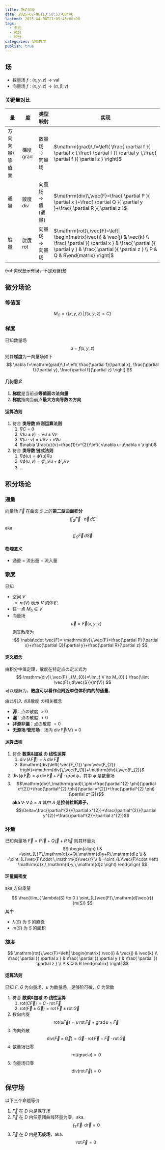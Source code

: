 ```yaml
---
title: 场论初步
date: 2025-02-08T13:58:53+08:00
lastmod: 2025-04-08T21:05:43+08:00
tags:
  - 多元
  - 微分
  - 积分
categories: 高等数学
publish: true
---
```


## 场

- 数量场 $f:(x,y,z)\to \mathrm{val}$
- 向量场 $f:(x,y,z)\to(\alpha,\beta,\gamma)$

### 关键量对比

| 量        | 度                  | 类型映射             | 实现                                                                                                                                                                                                                 |
| -------- | ------------------ | ---------------- | ------------------------------------------------------------------------------------------------------------------------------------------------------------------------------------------------------------------ |
| 方向向量/等值面 | 梯度 $\mathrm{grad}$ | 数量场 $\to$ 向量场    | $\mathrm{grad}\,f=\left( \frac{ \partial f }{ \partial x },\frac{ \partial f }{ \partial y },\frac{ \partial f }{ \partial z } \right)$                                                                            |
| 通量       | 散度 $\mathrm{div}$  | 向量场 $\to$ 值 (通量) | $\mathrm{div}\,\vec{F}=\frac{ \partial P }{ \partial x }+\frac{ \partial Q }{ \partial y }+\frac{ \partial R }{ \partial z }$                                                                                      |
| 旋量       | 旋度 $\mathrm{rot}$  | 向量场 $\to$ 向量场    | $\mathrm{rot}\,\vec{F}=\left\| \begin{matrix}\vec{i} & \vec{j} & \vec{k} \\ \frac{ \partial }{ \partial x } & \frac{ \partial }{ \partial y } & \frac{ \partial }{ \partial z } \\ P & Q & R\end{matrix} \right\|$ |

~~($\mathrm{rot}$ 实现显示有误，不是双竖线)~~

## 微分场论

### 等值面

$$
M_{C} = \left\{ (x,y,z)\,|\,f(x,y,z)=C \right\} 
$$

### 梯度

已知数量场 $$u=f(x,y,z)$$
则其**梯度**为一向量场如下
$$
\nabla f=\mathrm{grad}\,f=\left( \frac{\partial f}{\partial x}, \frac{\partial f}{\partial y}, \frac{\partial f}{\partial z} \right) 
$$
#### 几何意义

1. **梯度**是当前点**等值面の法向量**
2. **梯度**指向当前点**最大方向导数の方向**

#### 运算法则

1. 符合 **类导数 四则运算法则**
	1. $\nabla C=0$
	2. $\nabla(u\pm v)=\nabla u\pm \nabla v$
	3. $\nabla(u\cdot v)=u\nabla v+v\nabla u$
	4. $\nabla \frac{u}{v}=\frac{1}{v^{2}}\left( v\nabla u-u\nabla v \right)$
2. 符合 **类导数 链式法则**
	1. $\nabla\phi(u)=\phi'(u)\nabla u$
	2. $\nabla \phi(u,v)=\phi'_{u}\nabla u+\phi'_{v}\nabla v$
	3. $\dots$

## 积分场论

### 通量

向量场 $\vec{F}$ 在曲面 $S$ 上的**第二型曲面积分**
$$
\iint_{S} \vec{F}\cdot \vec{n}\,dS
$$
aka
$$
\iint_{S}\vec{F}\,d\vec{S}
$$
#### 物理意义

- 通量 $=$ 流出量 $-$ 流入量
### 散度

已知
- 空间 $V$
	- $m(V)$ 表示 $V$ 的体积
- 任一点 $M_{0} \in V$
- 向量场 $$\vec{u}=\vec{F}(x,y,z)$$
则其散度为
$$
\nabla\cdot \vec{F}= \mathrm{div}\,\vec{F}=\frac{\partial P}{\partial x}+\frac{\partial Q}{\partial y}+\frac{\partial R}{\partial z}
$$

#### 定义概念

由积分中值定理，散度在特定点の定义式为
$$
\mathrm{div}\,\vec{F}|_{M_{0}}=\lim_{ V \to M_{0} } \frac{\iiint \vec{F}\,d\vec{S}}{m(V)}
$$
可以理解为，**散度可以看作点附近单位体积内的的通量**。

由此引入 点&散度 の相关概念

- **源**：点の散度 $>0$
- **漏**：点の散度 $<0$
- **非源非漏**：点の散度 $=0$
- **无源场**/**管形场**：场内 $\mathrm{div}\,\vec{F}(M)\equiv 0$

#### 运算法则

1. 符合 **数乘&加减 の 线性运算**
	1. $\mathrm{div}\,(\lambda\vec{F})=\lambda\,\mathrm{div}\,\vec{F}$
	2. $\mathrm{div}\left( \vec{F_{1}} \pm \vec{F_{2}} \right)=\mathrm{div}\,\vec{F_{1}}+\mathrm{div}\,\vec{F_{2}}$
2. $\mathrm{div}\left( \phi\,\vec{F} \right)=\phi \,\mathrm{div}\, \vec{F}+\vec{F}\cdot \mathrm{grad}\,\phi$，其中 $\phi$ 是数量场
3. $$\mathrm{div}\,\mathrm{grad}\,\phi=\frac{\partial^{2} \phi}{\partial x^{2}}+\frac{\partial^{2} \phi}{\partial y^{2}}+\frac{\partial^{2} \phi}{\partial z^{2}}$$
	**aka** $\nabla\cdot\,\nabla\, \phi=\Delta$
	其中 $\Delta$ 是**拉普拉斯算子**，$$\Delta=\frac{\partial^{2}}{\partial x^{2}}+\frac{\partial^{2}}{\partial y^{2}}+\frac{\partial^{2}}{\partial z^{2}}$$

### 环量

已知向量场 $\vec{F}=P\,\vec{i}+Q\,\vec{j}+R\,\vec{k}$
则其环量为
$$
\begin{align}
I & =\oint_{L}P\,\mathrm{d}x+Q\,\mathrm{d}y+R\,\mathrm{d}z \\
 & =\oint_{L}\vec{F}\cdot \,\mathrm{d}\vec{r} \\
 & =\oint_{L}\vec{F}\cdot \left( \mathrm{d}x,\,\mathrm{d}y,\,\mathrm{d}z \right)
\end{align}
$$
#### 环量面密度

aka 方向旋量

$$
\frac{\lim_{ \lambda(S) \to 0 } \oint_{L}\vec{F}\,\mathrm{d}\vec{r}}{m(S)}
$$
其中
- $\lambda(S)$ 为 $S$ 的直径
- $m(S)$ 为 $S$ 的面积

### 旋度

$$
\mathrm{rot}\,\vec{F}=\left| \begin{matrix}
\vec{i} & \vec{j} & \vec{k} \\
\frac{ \partial  }{ \partial x }  & \frac{ \partial }{ \partial y }  & \frac{ \partial }{ \partial z }  \\
P & Q & R
\end{matrix} \right| 
$$

#### 运算法则

已知 $F$, $G$ 为向量场，$u$ 为数量场，足够阶可微，$C$ 为常数

1. 符合 **数乘&加减 の 线性运算**
	1. $\mathrm{rot}\left( C\vec{F} \right)=C\cdot \mathrm{rot}\,\vec{F}$
	2. $\mathrm{rot}\left( \vec{F}\pm \vec{G} \right)=\mathrm{rot}\,\vec{F}\pm \mathrm{rot}\,\vec{G}$
2. 数向内旋$$\mathrm{rot}\left( u\vec{F} \right)=u\,\mathrm{rot}\,\vec{F}+\mathrm{grad}\,u \times \vec{F} $$
3. 向向外散$$\mathrm{div}\left( \vec{F}\times \vec{G} \right) = \vec{G}\cdot \mathrm{rot}\,\vec{F}-\vec{F}\cdot \mathrm{rot}\,\vec{G}$$
4. 数量场归零$$\mathrm{rot}\left( \mathrm{grad}\,u \right)=0 $$
5. 向量场归零$$\mathrm{div}\left( \mathrm{rot}\,\vec{F} \right)=0 $$
## 保守场

以下三个命题等价
1. $\vec{F}$ 在 $D$ 内是保守场
2. $\vec{F}$ 在 $D$ 内任意闭曲线环量为零，aka. $$\oint_{\Gamma}\vec{F}\cdot \,\mathrm{d}\vec{r}=0$$
3. $\vec{F}$ 在 $D$ 内是**无旋场**，aka. $$\mathrm{rot}\,\vec{F}=0$$
